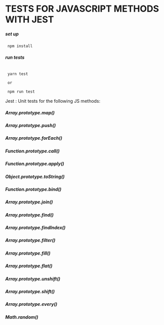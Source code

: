 # TESTS FOR JAVASCRIPT METHODS WITH JEST

##### set up

```
 npm install

```

##### run tests

```

 yarn test

 or

 npm run test

```

Jest : Unit tests for the following JS methods:

##### Array.prototype.map()

##### Array.prototype.push()

##### Array.prototype.forEach()

##### Function.prototype.call()

##### Function.prototype.apply()

##### Object.prototype.toString()

##### Function.prototype.bind()

##### Array.prototype.join()

##### Array.prototype.find()

##### Array.prototype.findIndex()

##### Array.prototype.filter()

##### Array.prototype.fill()

##### Array.prototype.flat()

##### Array.prototype.unshift()

##### Array.prototype.shift()

##### Array.prototype.every()

##### Math.random()

